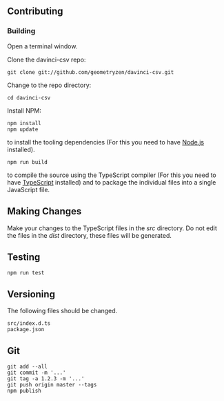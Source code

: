 ## Contributing

### Building

Open a terminal window.

Clone the davinci-csv repo:
```
git clone git://github.com/geometryzen/davinci-csv.git
```

Change to the repo directory:
```
cd davinci-csv
```

Install NPM:
```
npm install
npm update
```
to install the tooling dependencies (For this you need to have [Node.js](http://nodejs.org) installed).

```
npm run build
```
to compile the source using the TypeScript compiler (For this you need to have [TypeScript](http://www.typescriptlang.org) installed) and to package the individual files into a single JavaScript file.

## Making Changes

Make your changes to the TypeScript files in the _src_ directory. Do not edit the files in the _dist_ directory, these files will be generated.

## Testing

```
npm run test
```

## Versioning

The following files should be changed.

```
src/index.d.ts
package.json
```

## Git

```
git add --all
git commit -m '...'
git tag -a 1.2.3 -m '...'
git push origin master --tags
npm publish
```